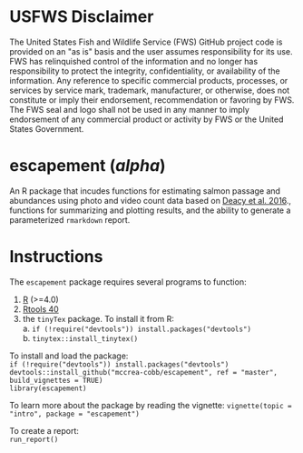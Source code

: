 # USFWS Disclaimer
The United States Fish and Wildlife Service (FWS) GitHub project code is provided on an "as is" basis and the user assumes responsibility for its use. FWS has relinquished control of the information and no longer has responsibility to protect the integrity, confidentiality, or availability of the information. Any reference to specific commercial products, processes, or services by service mark, trademark, manufacturer, or otherwise, does not constitute or imply their endorsement, recommendation or favoring by FWS. The FWS seal and logo shall not be used in any manner to imply endorsement of any commercial product or activity by FWS or the United States Government.

# escapement (*alpha*)
An R package that incudes functions for estimating salmon passage and abundances using photo and video count data based on [Deacy et al. 2016](https://peerj.com/articles/2120)., functions for summarizing and plotting results, and the ability to generate a parameterized `rmarkdown` report.  

# Instructions

The `escapement` package requires several programs to function:  
1. [R](https://cloud.r-project.org/) (>=4.0)
2. [Rtools 40](https://cran.r-project.org/bin/windows/Rtools/)
3. the `tinyTex` package. To install it from R:  
      a. `if (!require("devtools")) install.packages("devtools")`  
      b. `tinytex::install_tinytex()`

To install and load the package:  
`if (!require("devtools")) install.packages("devtools")`  
`devtools::install_github("mccrea-cobb/escapement", ref = "master", build_vignettes = TRUE)`  
`library(escapement)`  

To learn more about the package by reading the vignette:
`vignette(topic = "intro", package = "escapement")`

To create a report:  
`run_report()`

